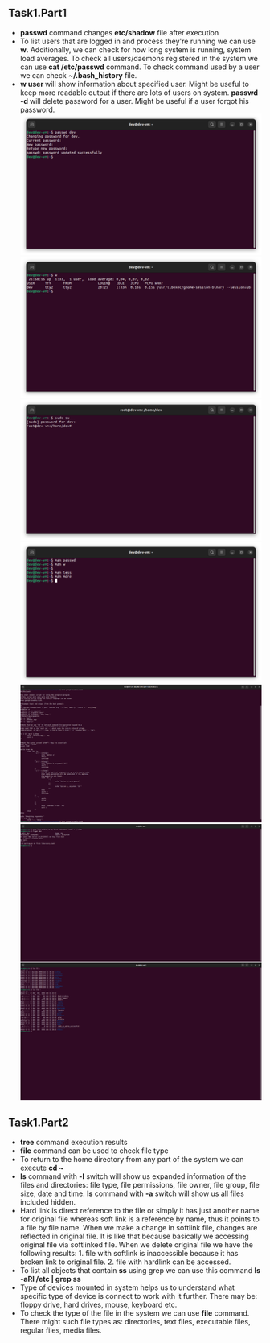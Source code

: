 ## Task1.Part1

* **passwd** command changes **etc/shadow** file after execution
* To list users that are logged in and process they're running we can use **w**. Additionally, we can check for how long system is running, system load averages.
To check all users/daemons registered in the system we can use **cat /etc/passwd** command. 
To check command used by a user we can check **~/.bash_history** file.
* **w user <user>** will show information about specified user. Might be useful to keep more readable output if there are lots of users on system.
**passwd -d <user>** will delete password for a user. Might be useful if a user forgot his password. 
![screenshot](./Screenshots/Screenshot%20from%202022-07-11%2021-57-37.png)
![screenshot](./Screenshots/Screenshot%20from%202022-07-11%2021-58-25.png)
![screenshot](./Screenshots/Screenshot%20from%202022-07-11%2022-00-08.png)
![screenshot](./Screenshots/Screenshot%20from%202022-07-11%2022-04-44.png)
![screenshot](./Screenshots/Screenshot%20from%202022-07-11%2022-20-23.png)
![screenshot](./Screenshots/Screenshot%20from%202022-07-11%2022-30-18.png)
![screenshot](./Screenshots/Screenshot%20from%202022-07-11%2022-34-54.png)

## Task1.Part2

* **tree** command execution results
* **file** command can be used to check file type
* To return to the home directory from any part of the system we can execute **cd ~**
* **ls** command with **-l** switch will show us expanded information of the files and directories: file type, file permissions, file owner, file group, file size, date and time. **ls** command with **-a** switch will show us all files included hidden.
* Hard link is direct reference to the file or simply it has just another name for original file whereas soft link is a reference by name, thus it points to a file by file name. When we make a change in softlink file, changes are reflected in original file. It is like that because basically we accessing original file via softlinked file. 
When we delete original file we have the following results: 1. file with softlink is inaccessible because it has broken link to original file. 2. file with hardlink can be accessed.
* To list all objects that contain **ss** using grep we can use this command **ls -aRl /etc | grep ss**
* Type of devices mounted in system helps us to understand what specific type of device is connect to work with it further. There may be: floppy drive, hard drives, mouse, keyboard etc. 
* To check the type of the file in the system we can use **file** command. There might such file types as: directories, text files, executable files, regular files, media files. 
